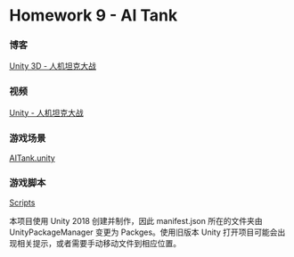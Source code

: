 # Homework 9 - AI Tank

### 博客

[Unity 3D - 人机坦克大战](https://Xungerrrr.github.io)

### 视频

[Unity - 人机坦克大战](http://www.iqiyi.com/w_19rz805c2h.html)

### 游戏场景

[AITank.unity](Inventory/Assets/Scenes/Inventory.unity)

### 游戏脚本

[Scripts](AI%20Tank/Assets/Scripts)


本项目使用 Unity 2018 创建并制作，因此 manifest.json 所在的文件夹由 UnityPackageManager 变更为 Packges。使用旧版本 Unity 打开项目可能会出现相关提示，或者需要手动移动文件到相应位置。
